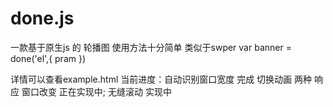 # done.js
一款基于原生js 的 轮播图
使用方法十分简单
类似于swper
var banner = done('el',{
  pram
})

详情可以查看example.html
当前进度：自动识别窗口宽度  完成
切换动画 两种
响应 窗口改变  正在实现中;
无缝滚动  实现中


